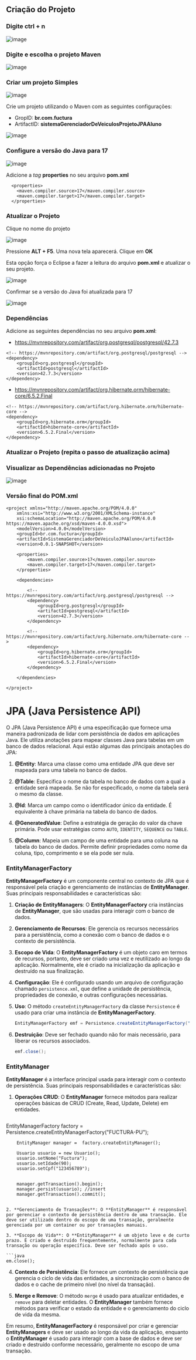 ## Criação do Projeto

### Digite ctrl + n

![image](https://github.com/user-attachments/assets/fe4262b2-08c0-4b81-af3f-d96b7bcd6bdb)

### Digite e escolha o projeto Maven

![image](https://github.com/user-attachments/assets/faa657d0-9d22-4505-9b72-4b7290719491)

### Criar um projeto Simples

![image](https://github.com/user-attachments/assets/ead8b8f0-6549-46c4-ac23-a476b6a253ac)

Crie um projeto utilizando o Maven com as seguintes configurações:

* GropID: **br.com.fuctura**
* ArtifactID: **sistemaGerenciadorDeVeiculosProjetoJPAAluno**

![image](https://github.com/user-attachments/assets/1fc626a3-c298-4703-893f-a5789daf53de)

### Configure a versão do Java para 17

![image](https://github.com/javajdk2023/j05032024/assets/130251409/28973124-5ae1-499e-bcc6-7421c73101a8)

Adicione a *tag* **properties** no seu arquivo **pom.xml**

```
  <properties>
    <maven.compiler.source>17</maven.compiler.source>
    <maven.compiler.target>17</maven.compiler.target>
  </properties>
```

### Atualizar o Projeto

Clique no nome do projeto 

![image](https://github.com/javajdk2023/j05032024/assets/130251409/e368f93b-816d-4eae-89ce-ee6b40b6f0dc)


Pressione **ALT + F5**. Uma nova tela aparecerá. Clique em  **OK**

Esta opção força o Eclipse a fazer a leitura do arquivo **pom.xml** e atualizar o seu projeto.

![image](https://github.com/javajdk2023/j05032024/assets/130251409/c41eaf54-fd9b-47f8-a5af-dab960a03675)

Confirmar se a versão do Java foi atualizada para 17

![image](https://github.com/javajdk2023/j05032024/assets/130251409/e23443a1-ee60-4011-a489-2d5cf1931e64)


### Dependências

Adicione as seguintes dependências no seu arquivo **pom.xml**:

* https://mvnrepository.com/artifact/org.postgresql/postgresql/42.7.3
```
<!-- https://mvnrepository.com/artifact/org.postgresql/postgresql -->
<dependency>
    <groupId>org.postgresql</groupId>
    <artifactId>postgresql</artifactId>
    <version>42.7.3</version>
</dependency>
```

* https://mvnrepository.com/artifact/org.hibernate.orm/hibernate-core/6.5.2.Final
```
<!-- https://mvnrepository.com/artifact/org.hibernate.orm/hibernate-core -->
<dependency>
    <groupId>org.hibernate.orm</groupId>
    <artifactId>hibernate-core</artifactId>
    <version>6.5.2.Final</version>
</dependency>
```

### Atualizar o Projeto (repita o passo de atualização acima)

### Visualizar as Dependências adicionadas no Projeto


![image](https://github.com/user-attachments/assets/489fc03d-c3e8-4a53-ad33-70d336913983)


### Versão final do POM.xml

```
<project xmlns="http://maven.apache.org/POM/4.0.0"
	xmlns:xsi="http://www.w3.org/2001/XMLSchema-instance"
	xsi:schemaLocation="http://maven.apache.org/POM/4.0.0 https://maven.apache.org/xsd/maven-4.0.0.xsd">
	<modelVersion>4.0.0</modelVersion>
	<groupId>br.com.fuctura</groupId>
	<artifactId>SistemaGerenciadorDeVeiculoJPAAluno</artifactId>
	<version>0.0.1-SNAPSHOT</version>

	<properties>
		<maven.compiler.source>17</maven.compiler.source>
		<maven.compiler.target>17</maven.compiler.target>
	</properties>

	<dependencies>

		<!-- https://mvnrepository.com/artifact/org.postgresql/postgresql -->
		<dependency>
			<groupId>org.postgresql</groupId>
			<artifactId>postgresql</artifactId>
			<version>42.7.3</version>
		</dependency>

		<!-- https://mvnrepository.com/artifact/org.hibernate.orm/hibernate-core -->
		<dependency>
			<groupId>org.hibernate.orm</groupId>
			<artifactId>hibernate-core</artifactId>
			<version>6.5.2.Final</version>
		</dependency>

	</dependencies>

</project>
```


# JPA (Java Persistence API)

O JPA (Java Persistence API) é uma especificação que fornece uma maneira padronizada de lidar com persistência de dados em aplicações Java. Ele utiliza anotações para mapear classes Java para tabelas em um banco de dados relacional. Aqui estão algumas das principais anotações do JPA:

1. **@Entity**: Marca uma classe como uma entidade JPA que deve ser mapeada para uma tabela no banco de dados.

2. **@Table**: Especifica o nome da tabela no banco de dados com a qual a entidade será mapeada. Se não for especificado, o nome da tabela será o mesmo da classe.

3. **@Id**: Marca um campo como o identificador único da entidade. É equivalente à chave primária na tabela do banco de dados.

4. **@GeneratedValue**: Define a estratégia de geração do valor da chave primária. Pode usar estratégias como `AUTO`, `IDENTITY`, `SEQUENCE` ou `TABLE`.

5. **@Column**: Mapeia um campo de uma entidade para uma coluna na tabela do banco de dados. Permite definir propriedades como nome da coluna, tipo, comprimento e se ela pode ser nula.


### EntityManagerFactory

**EntityManagerFactory** é um componente central no contexto de JPA que é responsável pela criação e gerenciamento de instâncias de **EntityManager**. Suas principais responsabilidades e características são:

1. **Criação de EntityManagers**: O **EntityManagerFactory** cria instâncias de **EntityManager**, que são usadas para interagir com o banco de dados.

2. **Gerenciamento de Recursos**: Ele gerencia os recursos necessários para a persistência, como a conexão com o banco de dados e o contexto de persistência.

3. **Escopo de Vida**: O **EntityManagerFactory** é um objeto caro em termos de recursos, portanto, deve ser criado uma vez e reutilizado ao longo da aplicação. Normalmente, ele é criado na inicialização da aplicação e destruído na sua finalização.

4. **Configuração**: Ele é configurado usando um arquivo de configuração chamado `persistence.xml`, que define a unidade de persistência, propriedades de conexão, e outras configurações necessárias.

5. **Uso**: O método `createEntityManagerFactory` da classe `Persistence` é usado para criar uma instância de **EntityManagerFactory**.

   ```java
   EntityManagerFactory emf = Persistence.createEntityManagerFactory("FUCTURA-PU");
   ```

6. **Destruição**: Deve ser fechado quando não for mais necessário, para liberar os recursos associados.

   ```java
   emf.close();
   ```

### EntityManager

**EntityManager** é a interface principal usada para interagir com o contexto de persistência. Suas principais responsabilidades e características são:

1. **Operações CRUD**: O **EntityManager** fornece métodos para realizar operações básicas de CRUD (Create, Read, Update, Delete) em entidades.

   ```java
  EntityManagerFactory factory = Persistence.createEntityManagerFactory("FUCTURA-PU");

		EntityManager manager =  factory.createEntityManager();
		
		Usuario usuario = new Usuario();
		usuario.setNome("Fuctura");
		usuario.setIdade(90);
		usuario.setCpf("123456789");
		
		
		manager.getTransaction().begin();
		manager.persist(usuario); //insert
		manager.getTransaction().commit();
   ```

2. **Gerenciamento de Transações**: O **EntityManager** é responsável por gerenciar o contexto de persistência dentro de uma transação. Ele deve ser utilizado dentro do escopo de uma transação, geralmente gerenciada por um container ou por transações manuais.

3. **Escopo de Vida**: O **EntityManager** é um objeto leve e de curto prazo. É criado e destruído frequentemente, normalmente para cada transação ou operação específica. Deve ser fechado após o uso.

   ```java
   em.close();
   ```

4. **Contexto de Persistência**: Ele fornece um contexto de persistência que gerencia o ciclo de vida das entidades, a sincronização com o banco de dados e o cache de primeiro nível (no nível da transação).


6. **Merge e Remove**: O método `merge` é usado para atualizar entidades, e `remove` para deletar entidades. O **EntityManager** também fornece métodos para verificar o estado da entidade e o gerenciamento do ciclo de vida da mesma.

Em resumo, **EntityManagerFactory** é responsável por criar e gerenciar **EntityManagers** e deve ser usado ao longo da vida da aplicação, enquanto o **EntityManager** é usado para interagir com a base de dados e deve ser criado e destruído conforme necessário, geralmente no escopo de uma transação.
